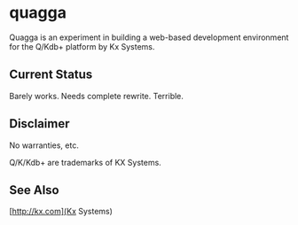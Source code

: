 quagga
======

Quagga is an experiment in building a web-based development environment for the
Q/Kdb+ platform by Kx Systems.

Current Status
--------------

Barely works. Needs complete rewrite. Terrible.

Disclaimer
----------

No warranties, etc.

Q/K/Kdb+ are trademarks of KX Systems.

See Also
--------

[http://kx.com](Kx Systems)
